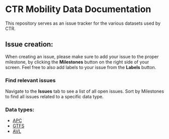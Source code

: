 # CTR Mobility Data Documentation
This repository serves as an issue tracker for the various datasets used by CTR.

## Issue creation:
When creating an issue, please make sure to add your issue to the proper milestone, by clicking the **Milestones** button on the right side of your screen. Feel free to also add labels to your issue from the **Labels** button.

### Find relevant issues
Navigate to the **Issues** tab to see a list of all open issues. Sort by Milestones to find all issues related to a specific data type. 

### Data types:
  - [APC](./APC)
  - [GTFS](./GTFS)
  - [AVL](./AVL)
